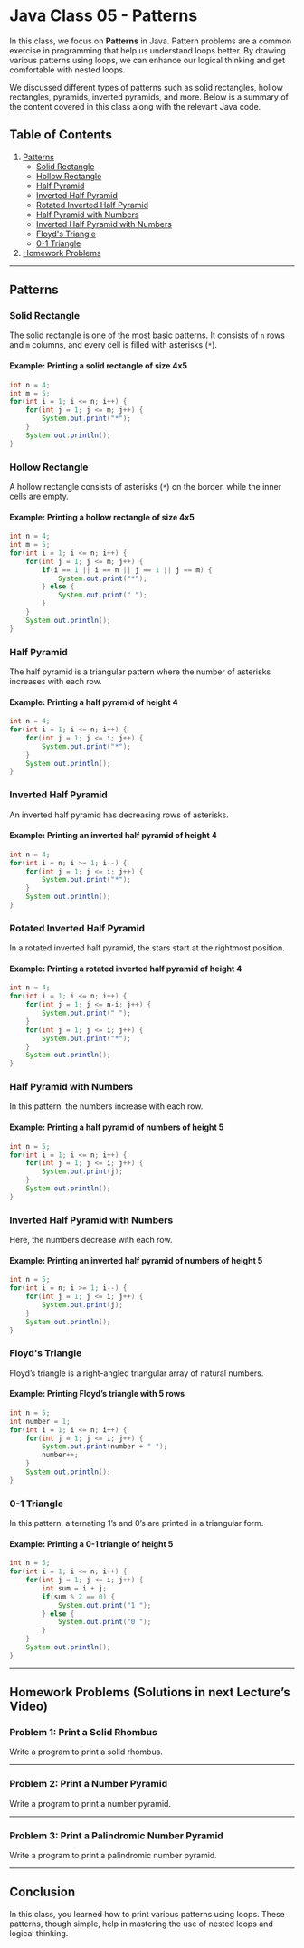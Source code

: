 # Java Class 05 - Patterns

In this class, we focus on **Patterns** in Java. Pattern problems are a common exercise in programming that help us understand loops better. By drawing various patterns using loops, we can enhance our logical thinking and get comfortable with nested loops.

We discussed different types of patterns such as solid rectangles, hollow rectangles, pyramids, inverted pyramids, and more. Below is a summary of the content covered in this class along with the relevant Java code.

## Table of Contents
1. [Patterns](#patterns)
   - [Solid Rectangle](#solid-rectangle)
   - [Hollow Rectangle](#hollow-rectangle)
   - [Half Pyramid](#half-pyramid)
   - [Inverted Half Pyramid](#inverted-half-pyramid)
   - [Rotated Inverted Half Pyramid](#rotated-inverted-half-pyramid)
   - [Half Pyramid with Numbers](#half-pyramid-with-numbers)
   - [Inverted Half Pyramid with Numbers](#inverted-half-pyramid-with-numbers)
   - [Floyd's Triangle](#floyds-triangle)
   - [0-1 Triangle](#0-1-triangle)
2. [Homework Problems](#homework-problems)

---

## Patterns

### Solid Rectangle
The solid rectangle is one of the most basic patterns. It consists of `n` rows and `m` columns, and every cell is filled with asterisks (`*`).

#### Example: Printing a solid rectangle of size 4x5
```java
int n = 4;
int m = 5;
for(int i = 1; i <= n; i++) {
    for(int j = 1; j <= m; j++) {
        System.out.print("*");
    }
    System.out.println();
}
```

### Hollow Rectangle
A hollow rectangle consists of asterisks (`*`) on the border, while the inner cells are empty.

#### Example: Printing a hollow rectangle of size 4x5
```java
int n = 4;
int m = 5;
for(int i = 1; i <= n; i++) {
    for(int j = 1; j <= m; j++) {
        if(i == 1 || i == n || j == 1 || j == m) {
            System.out.print("*");
        } else {
            System.out.print(" ");
        }
    }
    System.out.println();
}
```

### Half Pyramid
The half pyramid is a triangular pattern where the number of asterisks increases with each row.

#### Example: Printing a half pyramid of height 4
```java
int n = 4;
for(int i = 1; i <= n; i++) {
    for(int j = 1; j <= i; j++) {
        System.out.print("*");
    }
    System.out.println();
}
```

### Inverted Half Pyramid
An inverted half pyramid has decreasing rows of asterisks.

#### Example: Printing an inverted half pyramid of height 4
```java
int n = 4;
for(int i = n; i >= 1; i--) {
    for(int j = 1; j <= i; j++) {
        System.out.print("*");
    }
    System.out.println();
}
```

### Rotated Inverted Half Pyramid
In a rotated inverted half pyramid, the stars start at the rightmost position.

#### Example: Printing a rotated inverted half pyramid of height 4
```java
int n = 4;
for(int i = 1; i <= n; i++) {
    for(int j = 1; j <= n-i; j++) {
        System.out.print(" ");
    }
    for(int j = 1; j <= i; j++) {
        System.out.print("*");
    }
    System.out.println();
}
```

### Half Pyramid with Numbers
In this pattern, the numbers increase with each row.

#### Example: Printing a half pyramid of numbers of height 5
```java
int n = 5;
for(int i = 1; i <= n; i++) {
    for(int j = 1; j <= i; j++) {
        System.out.print(j);
    }
    System.out.println();
}
```

### Inverted Half Pyramid with Numbers
Here, the numbers decrease with each row.

#### Example: Printing an inverted half pyramid of numbers of height 5
```java
int n = 5;
for(int i = n; i >= 1; i--) {
    for(int j = 1; j <= i; j++) {
        System.out.print(j);
    }
    System.out.println();
}
```

### Floyd's Triangle
Floyd’s triangle is a right-angled triangular array of natural numbers.

#### Example: Printing Floyd’s triangle with 5 rows
```java
int n = 5;
int number = 1;
for(int i = 1; i <= n; i++) {
    for(int j = 1; j <= i; j++) {
        System.out.print(number + " ");
        number++;
    }
    System.out.println();
}
```

### 0-1 Triangle
In this pattern, alternating 1’s and 0’s are printed in a triangular form.

#### Example: Printing a 0-1 triangle of height 5
```java
int n = 5;
for(int i = 1; i <= n; i++) {
    for(int j = 1; j <= i; j++) {
        int sum = i + j;
        if(sum % 2 == 0) {
            System.out.print("1 ");
        } else {
            System.out.print("0 ");
        }
    }
    System.out.println();
}
```

---

## Homework Problems (Solutions in next Lecture’s Video)

### Problem 1: Print a Solid Rhombus
Write a program to print a solid rhombus.

---

### Problem 2: Print a Number Pyramid
Write a program to print a number pyramid.

---

### Problem 3: Print a Palindromic Number Pyramid
Write a program to print a palindromic number pyramid.

--- 

## Conclusion
In this class, you learned how to print various patterns using loops. These patterns, though simple, help in mastering the use of nested loops and logical thinking.